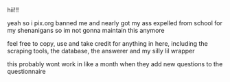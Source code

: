 hii!!!

yeah so i pix.org banned me and nearly got my ass expelled from school for my shenanigans so im not gonna maintain this anymore

feel free to copy, use and take credit for anything in here, including the scraping tools, the database, the answerer and my silly lil wrapper

this probably wont work in like a month when they add new questions to the questionnaire